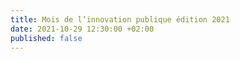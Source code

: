 ```yaml
---
title: Mois de l’innovation publique édition 2021
date: 2021-10-29 12:30:00 +02:00
published: false
---
```


